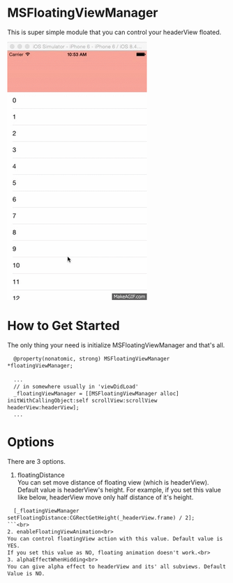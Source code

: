 # MSFloatingViewManager
This is super simple module that you can control your headerView floated.

![](https://github.com/ahimahas/MSFloatingViewManager/blob/master/Images/example.gif?raw=true)


# How to Get Started
The only thing your need is initialize MSFloatingViewManager and that's all.

```
  @property(nonatomic, strong) MSFloatingViewManager *floatingViewManager;

  ...
  // in somewhere usually in 'viewDidLoad'
  _floatingViewManager = [[MSFloatingViewManager alloc] initWithCallingObject:self scrollView:scrollView headerView:headerView];
  ...
```

# Options
There are 3 options.

1. floatingDistance<br>
You can set move distance of floating view (which is headerView). Default value is headerView's height.
For example, if you set this value like below, headerView move only half distance of it's height.
```
  [_floatingViewManager setFloatingDistance:CGRectGetHeight(_headerView.frame) / 2];
```<br>
2. enableFloatingViewAnimation<br>
You can control floatingView action with this value. Default value is YES.
If you set this value as NO, floating animation doesn't work.<br>
3. alphaEffectWhenHidding<br>
You can give alpha effect to headerView and its' all subviews. Default Value is NO.



